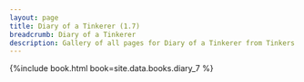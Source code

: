 ```yaml
---
layout: page
title: Diary of a Tinkerer (1.7)
breadcrumb: Diary of a Tinkerer
description: Gallery of all pages for Diary of a Tinkerer from Tinkers' Construct in Minecraft 1.7.10.
---
```


{%include book.html book=site.data.books.diary_7 %}
